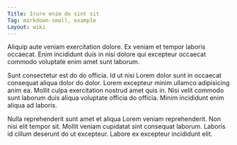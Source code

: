 ```yaml
---
Title: Irure enim do sint sit
Tag: markdown-small, example
Layout: wiki
---
```

Aliquip aute veniam exercitation dolore. Ex veniam et tempor laboris occaecat. Enim incididunt duis in nisi dolore qui excepteur occaecat commodo voluptate enim amet sunt laborum.

Sunt consectetur est do do officia. Id ut nisi Lorem dolor sunt in occaecat consequat aliqua dolor do dolor. Lorem excepteur minim ullamco adipisicing anim ea. Mollit culpa exercitation nostrud amet quis in. Nisi velit commodo sunt laborum duis aliqua voluptate officia do officia. Minim incididunt enim aliqua ad laboris.

Nulla reprehenderit sunt amet et aliqua Lorem veniam reprehenderit. Non nisi elit tempor sit. Mollit veniam cupidatat sint consequat laborum. Laboris id cillum deserunt do ut excepteur. Labore ex excepteur incididunt elit.